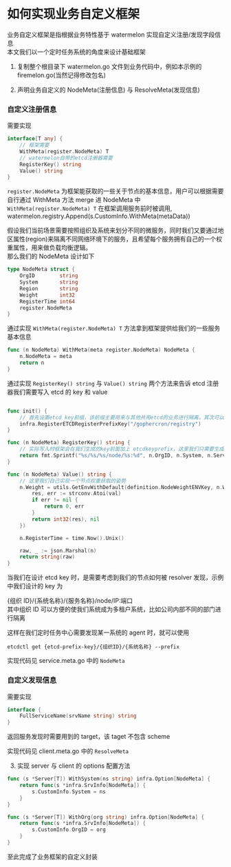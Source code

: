 # 如何实现业务自定义框架

业务自定义框架是指根据业务特性基于 watermelon 实现自定义注册/发现字段信息  
本文我们以一个定时任务系统的角度来设计基础框架

1. 复制整个根目录下 watermelon.go 文件到业务代码中，例如本示例的 firemelon.go(当然记得修改包名)

2. 声明业务自定义的 NodeMeta(注册信息) 与 ResolveMeta(发现信息)

### 自定义注册信息

需要实现

```go
interface[T any] {
    // 框架需要
    WithMeta(register.NodeMeta) T
    // watermelon自带的etcd注册器需要
    RegisterKey() string
	Value() string
}
```

`register.NodeMeta` 为框架能获取的一些关于节点的基本信息，用户可以根据需要自行通过 WithMeta 方法 merge 进 NodeMeta 中  
`WithMeta(register.NodeMeta) T` 在框架调用服务前时被调用, watermelon.registry.Append(s.CustomInfo.WithMeta(metaData))

假设我们当前场景需要按照组织及系统来划分不同的微服务，同时我们又要通过地区属性(region)来隔离不同网络环境下的服务，且希望每个服务拥有自己的一个权重属性，用来做负载均衡逻辑。  
那么我们的 NodeMeta 设计如下

```go
type NodeMeta struct {
	OrgID        string
	System       string
	Region       string
	Weight       int32
	RegisterTime int64
	register.NodeMeta
}
```

通过实现 `WithMeta(register.NodeMeta) T` 方法拿到框架提供给我们的一些服务基本信息

```go
func (n NodeMeta) WithMeta(meta register.NodeMeta) NodeMeta {
	n.NodeMeta = meta
	return n
}
```

通过实现 `RegisterKey() string` 与 `Value() string` 两个方法来告诉 etcd 注册器我们需要写入 etcd 的 key 和 value

```go

func init() {
	// 首先设置etcd key前缀，该前缀主要用来与其他共用etcd的业务进行隔离，其次可以方便的通过该前缀获取所有与之相关的服务注册信息
	infra.RegisterETCDRegisterPrefixKey("/gophercron/registry")
}

func (n NodeMeta) RegisterKey() string {
	// 实际写入时框架会在我们生成的key前面加上 etcdkeyprefix，这里我们只需要生成业务相关的key即可
	return fmt.Sprintf("%s/%s/%s/node/%s:%d", n.OrgID, n.System, n.ServiceName, n.Host, n.Port)
}

func (n NodeMeta) Value() string {
	// 这里我们自己实现一个节点权重获取的姿势
	n.Weight = utils.GetEnvWithDefault(definition.NodeWeightENVKey, n.Weight, func(val string) (int32, error) {
		res, err := strconv.Atoi(val)
		if err != nil {
			return 0, err
		}
		return int32(res), nil
	})

	n.RegisterTime = time.Now().Unix()

	raw, _ := json.Marshal(n)
	return string(raw)
}
```

当我们在设计 etcd key 时，是需要考虑到我们的节点如何被 resolver 发现，示例中我们设计的 key 为

{组织 ID}/{系统名称}/{服务名称}/node/IP:端口  
其中组织 ID 可以方便的使我们系统成为多租户系统，比如公司内部不同的部门进行隔离

这样在我们定时任务中心需要发现某一系统的 agent 时，就可以使用

```shell
etcdctl get {etcd-prefix-key}/{组织ID}/{系统名称} --prefix
```

实现代码见 service.meta.go 中的 `NodeMeta`

### 自定义发现信息

需要实现

```go
interface {
    FullServiceName(srvName string) string
}
```

返回服务发现时需要用到的 target，该 taget 不包含 scheme

实现代码见 client.meta.go 中的 `ResolveMeta`

3. 实现 server 与 client 的 options 配置方法

```go
func (s *Server[T]) WithSystem(ns string) infra.Option[NodeMeta] {
	return func(s *infra.SrvInfo[NodeMeta]) {
		s.CustomInfo.System = ns
	}
}

func (s *Server[T]) WithOrg(org string) infra.Option[NodeMeta] {
	return func(s *infra.SrvInfo[NodeMeta]) {
		s.CustomInfo.OrgID = org
	}
}
```

至此完成了业务框架的自定义封装
